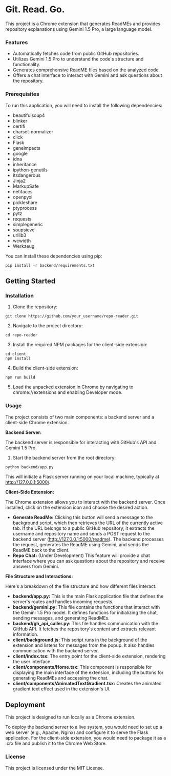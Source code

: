 # Git. Read. Go.

This project is a Chrome extension that generates ReadMEs and provides repository explanations using Gemini 1.5 Pro, a large language model.

### Features

- Automatically fetches code from public GitHub repositories.
- Utilizes Gemini 1.5 Pro to understand the code's structure and functionality.
- Generates comprehensive ReadME files based on the analyzed code.
- Offers a chat interface to interact with Gemini and ask questions about the repository.

### Prerequisites

To run this application, you will need to install the following dependencies:

*   beautifulsoup4
*   blinker
*   certifi
*   charset-normalizer
*   click
*   Flask
*   geneimpacts
*   google
*   idna
*   inheritance
*   ipython-genutils
*   itsdangerous
*   Jinja2
*   MarkupSafe
*   netifaces
*   openpyxl
*   pickleshare
*   ptyprocess
*   pytz
*   requests
*   simplegeneric
*   soupsieve
*   urllib3
*   wcwidth
*   Werkzeug

You can install these dependencies using pip:

```
pip install -r backend/requirements.txt 
```

## Getting Started

### Installation

1.  Clone the repository:

```
git clone https://github.com/your_username/repo-reader.git
```

2.  Navigate to the project directory:

```
cd repo-reader
```

3.  Install the required NPM packages for the client-side extension:

```
cd client
npm install
```

4.  Build the client-side extension:

```
npm run build
```

5.  Load the unpacked extension in Chrome by navigating to chrome://extensions and enabling Developer mode. 

### Usage

The project consists of two main components: a backend server and a client-side Chrome extension.

**Backend Server:**

The backend server is responsible for interacting with GitHub's API and Gemini 1.5 Pro.

1.  Start the backend server from the root directory:

```
python backend/app.py
```

This will initiate a Flask server running on your local machine, typically at http://127.0.0.1:5000/.

**Client-Side Extension:**

The Chrome extension allows you to interact with the backend server. Once installed, click on the extension icon and choose the desired action.

*   **Generate ReadMe:** Clicking this button will send a message to the background script, which then retrieves the URL of the currently active tab. If the URL belongs to a public GitHub repository, it extracts the username and repository name and sends a POST request to the backend server (http://127.0.0.1:5000/readme). The backend processes the request, generates the ReadME using Gemini, and sends the ReadME back to the client. 
*   **Repo Chat:** (Under Development) This feature will provide a chat interface where you can ask questions about the repository and receive answers from Gemini. 

**File Structure and Interactions:**

Here's a breakdown of the file structure and how different files interact:

*   **backend/app.py:** This is the main Flask application file that defines the server's routes and handles incoming requests. 
*   **backend/gemini.py:** This file contains the functions that interact with the Gemini 1.5 Pro model. It defines functions for initializing the chat, sending messages, and generating ReadMEs.
*   **backend/gh\_api\_caller.py:** This file handles communication with the GitHub API. It fetches the repository's content and extracts relevant information.
*   **client/background.js:** This script runs in the background of the extension and listens for messages from the popup. It also handles communication with the backend server.
*   **client/index.tsx:** The entry point for the client-side extension, rendering the user interface.
*   **client/components/Home.tsx:** This component is responsible for displaying the main interface of the extension, including the buttons for generating ReadMEs and accessing the chat.
*   **client/components/AnimatedTextGradient.tsx:** Creates the animated gradient text effect used in the extension's UI.

## Deployment

This project is designed to run locally as a Chrome extension. 

To deploy the backend server to a live system, you would need to set up a web server (e.g., Apache, Nginx) and configure it to serve the Flask application. For the client-side extension, you would need to package it as a .crx file and publish it to the Chrome Web Store.

### License

This project is licensed under the MIT License.

